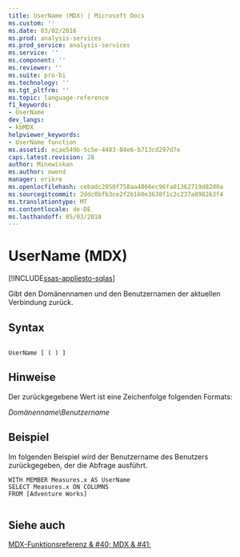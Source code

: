 ```yaml
---
title: UserName (MDX) | Microsoft Docs
ms.custom: ''
ms.date: 03/02/2016
ms.prod: analysis-services
ms.prod_service: analysis-services
ms.service: ''
ms.component: ''
ms.reviewer: ''
ms.suite: pro-bi
ms.technology: ''
ms.tgt_pltfrm: ''
ms.topic: language-reference
f1_keywords:
- UserName
dev_langs:
- kbMDX
helpviewer_keywords:
- UserName function
ms.assetid: ecae549b-5c5e-4483-84e6-b713cd297d7e
caps.latest.revision: 28
author: Minewiskan
ms.author: owend
manager: erikre
ms.openlocfilehash: cebadc2050f758aa4866ec96fa01362719d82d0a
ms.sourcegitcommit: 2ddc0bfb3ce2f2b160e3638f1c2c237a898263f4
ms.translationtype: MT
ms.contentlocale: de-DE
ms.lasthandoff: 05/03/2018
---
```

# <a name="username-mdx"></a>UserName (MDX)
[!INCLUDE[ssas-appliesto-sqlas](../includes/ssas-appliesto-sqlas.md)]

  Gibt den Domänennamen und den Benutzernamen der aktuellen Verbindung zurück.  
  
## <a name="syntax"></a>Syntax  
  
```  
  
UserName [ ( ) ]  
```  
  
## <a name="remarks"></a>Hinweise  
 Der zurückgegebene Wert ist eine Zeichenfolge folgenden Formats:  
  
 *Domänenname\Benutzername*  
  
## <a name="example"></a>Beispiel  
 Im folgenden Beispiel wird der Benutzername des Benutzers zurückgegeben, der die Abfrage ausführt.  
  
```  
WITH MEMBER Measures.x AS UserName  
SELECT Measures.x ON COLUMNS  
FROM [Adventure Works]  
  
```  
  
## <a name="see-also"></a>Siehe auch  
 [MDX-Funktionsreferenz & #40; MDX & #41;](../mdx/mdx-function-reference-mdx.md)  
  
  
